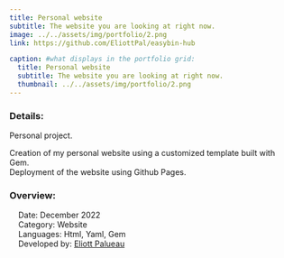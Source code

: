 ```yaml
---
title: Personal website
subtitle: The website you are looking at right now.
image: ../../assets/img/portfolio/2.png
link: https://github.com/EliottPal/easybin-hub

caption: #what displays in the portfolio grid:
  title: Personal website
  subtitle: The website you are looking at right now.
  thumbnail: ../../assets/img/portfolio/2.png
---
```

### Details: 
Personal project.  

Creation of my personal website using a customized template built with Gem.  
Deployment of the website using Github Pages.


### Overview:  
&nbsp;&nbsp;&nbsp;&nbsp;Date: December 2022  
&nbsp;&nbsp;&nbsp;&nbsp;Category: Website  
&nbsp;&nbsp;&nbsp;&nbsp;Languages: Html, Yaml, Gem  
&nbsp;&nbsp;&nbsp;&nbsp;Developed by: [Eliott Palueau](https://github.com/EliottPal)  
